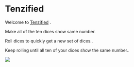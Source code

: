# Tenzified
<p>Welcome to <a href="https://tenzified.netlify.app" target="_blank">Tenzified</a> .</p>
<p>Make all of the ten dices show same number.</p>
<p>Roll dices to quickly get a new set of dices..</p>
<p>Keep rolling until all ten of your dices show the same number..</p>

[<img src="https://lh3.googleusercontent.com/xnI8mm_f9VLxBQQsk4ivdhNR5AMDfAHS3kOE4bx9NulE5tyAVo5KNeyz5uN7PLf9zqa4PQ4tk7-8AwnT4us0ZoY6Gsn8XDPednpzzBKH4gmdP699xZdrgkWOSk1R-L0fYQOYICugE0I194bxwxDW-qeUNso0efMjsyM2brbbeh8qO9lQX9tQEjZNg_oFfLB0AkA6EcruyUvVKe7w-J1eS_AyfD2x6ntmBEdUHCWFsBZbPTKNOjNuK36UvyCUoTQalaMo8cFTCME4Hfw6odTaUU78k8rsTyNHBCbgvznrlW7vyfHw6VycpZJp1olgzENCYcccDt50OA9uUoXJGosxmvllHOEnsGdBnJLi4kgUIjC9eYQNDcja1D9RPRhbP1JGcua5Rhf_6BQ-Hqsg-7mZhwLZcGnz2nrwjp1WsFMBw4SWohQpsgu4PN3mRpK2RxQD_FNR-zRra0xU7jIwvbZikk5SdCdAnKGBb52uoPIiDwRw89TmMGh1I_LVAnmx52ebVjns7P9bUm468Gmcowh3DKx-1XnC0rXKPr5jWGnpg2DgQb4ndZNOmECshMKMRAg8G04YaJCSotyW7MsamP7z5Giv-gjK8FI_0BQtjwHPHZ-pcDo3UqK5tcktn_ZneUT4ih946sYFGkXNitmU7-CtAHkHR_poFtitt5L9moOPy2ySH5si0E9smmJ2LQhzUQDEGDHJxeVj-crF-6ba4ExYLyWe8li_7K31rvYeYvi6d-PlfcdE4CIvoU4X95yNGRdvhdbivP92Wf6ZdlyRgvspo_ST8in8odoVHeNFbzLN1c0OstZWsJkc3ahhlxA9oQ=w484-h664-no?authuser=0"/>](#)
